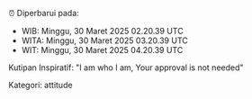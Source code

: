 ⏰ Diperbarui pada:
- WIB: Minggu, 30 Maret 2025 02.20.39 UTC
- WITA: Minggu, 30 Maret 2025 03.20.39 UTC
- WIT: Minggu, 30 Maret 2025 04.20.39 UTC

Kutipan Inspiratif:
"I am who I am, Your approval is not needed"


Kategori: attitude

